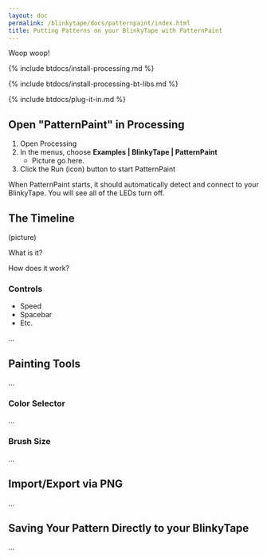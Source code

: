 ```yaml
---
layout: doc
permalink: /blinkytape/docs/patternpaint/index.html
title: Putting Patterns on your BlinkyTape with PatternPaint
---
```


Woop woop!

{% include btdocs/install-processing.md %}

{% include btdocs/install-processing-bt-libs.md %}

{% include btdocs/plug-it-in.md %}

## Open "PatternPaint" in Processing

1. Open Processing
1. In the menus, choose **Examples | BlinkyTape | PatternPaint**
	* Picture go here.
1. Click the Run (icon) button to start PatternPaint

When PatternPaint starts, it should automatically detect and connect to your
BlinkyTape. You will see all of the LEDs turn off.

## The Timeline

(picture)

What is it?

How does it work?

### Controls

* Speed
* Spacebar
* Etc.

...

## Painting Tools

...

### Color Selector

...

### Brush Size

...

## Import/Export via PNG

...

## Saving Your Pattern Directly to your BlinkyTape

...

